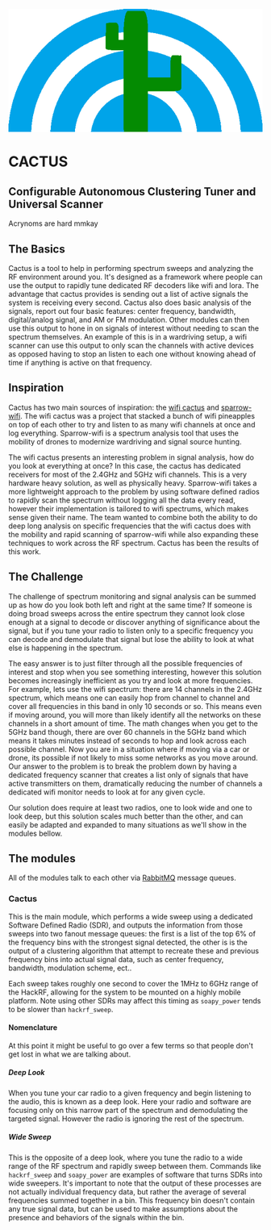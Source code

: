 ![A really crappy logo made in paint](./images/cactus.png)

# CACTUS

## Configurable Autonomous Clustering Tuner and Universal Scanner

 Acrynoms are hard mmkay

## The Basics

Cactus is a tool to help in performing spectrum sweeps and analyzing the RF environment around you.  It's designed as a framework where people can use the output to rapidly tune dedicated RF decoders like wifi and lora.  The advantage that cactus provides is sending out a list of active signals the system is receiving every second.  Cactus also does basic analysis of the signals, report out four basic features: center frequency, bandwidth, digital/analog signal, and AM or FM modulation.  Other modules can then use this output to hone in on signals of interest without needing to scan the spectrum themselves.  An example of this is in a wardriving setup, a wifi scanner can use this output to only scan the channels with active devices as opposed having to stop an listen to each one without knowing ahead of time if anything is active on that frequency.

## Inspiration

Cactus has two main sources of inspiration: the [wifi cactus](https://blog.adafruit.com/2017/08/02/wificactus-when-you-need-to-know-about-hackers-wearablewednesday/) and [sparrow-wifi](https://github.com/ghostop14/sparrow-wifi).  The wifi cactus was a project that stacked a bunch of wifi pineapples on top of each other to try and listen to as many wifi channels at once and log everything.  Sparrow-wifi is a spectrum analysis tool that uses the mobility of drones to modernize wardriving and signal source hunting.  

The wifi cactus presents an interesting problem in signal analysis, how do you look at everything at once?  In this case, the cactus has dedicated receivers for most of the 2.4GHz and 5GHz wifi channels.  This is a very hardware heavy solution, as well as physically heavy.  Sparrow-wifi takes a more lightweight approach to the problem by using software defined radios to rapidly scan the spectrum without logging all the data every read, however their implementation is tailored to wifi spectrums, which makes sense given their name.  The team wanted to combine both the ability to do deep long analysis on specific frequencies that the wifi cactus does with the mobility and rapid scanning of sparrow-wifi while also expanding these techniques to work across the RF spectrum.  Cactus has been the results of this work.  

## The Challenge

The challenge of spectrum monitoring and signal analysis can be summed up as how do you look both left and right at the same time?  If someone is doing broad sweeps across the entire spectrum they cannot look close enough at a signal to decode or discover anything of significance about the signal, but if you tune your radio to listen only to a specific frequency you can decode and demodulate that signal but lose the ability to look at what else is happening in the spectrum.  

The easy answer is to just filter through all the possible frequencies of interest and stop when you see something interesting, however this solution becomes increasingly inefficient as you try and look at more frequencies.  For example, lets use the wifi spectrum: there are 14 channels in the 2.4GHz spectrum, which means one can easily hop from channel to channel and cover all frequencies in this band in only 10 seconds or so.  This means even if moving around, you will more than likely identify all the networks on these channels in a short amount of time.  The math changes when you get to the 5GHz band though, there are over 60 channels in the 5GHz band which means it takes minutes instead of seconds to hop and look across each possible channel.  Now you are in a situation where if moving via a car or drone, its possible if not likely to miss some networks as you move around.  Our answer to the problem is to break the problem down by having a dedicated frequency scanner that creates a list only of signals that have active transmitters on them, dramatically reducing the number of channels a dedicated wifi monitor needs to look at for any given cycle.  

Our solution does require at least two radios, one to look wide and one to look deep, but this solution scales much better than the other, and can easily be adapted and expanded to many situations as we'll show in the modules bellow.  

## The modules

All of the modules talk to each other via [RabbitMQ](https://www.rabbitmq.com/) message queues.  

### Cactus

This is the main module, which performs a wide sweep using a dedicated Software Defined Radio (SDR), and outputs the information from those sweeps into two fanout message queues: the first is a list of the top 6% of the frequency bins with the strongest signal detected, the other is is the output of a clustering algorithm that attempt to recreate these and previous frequency bins into actual signal data, such as center frequency, bandwidth, modulation scheme, ect..

Each sweep takes roughly one second to cover the 1MHz to 6GHz range of the HackRF, allowing for the system to be mounted on a highly mobile platform.  Note using other SDRs may affect this timing as `soapy_power` tends to be slower than `hackrf_sweep`.  

#### Nomenclature

At this point it might be useful to go over a few terms so that people don't get lost in what we are talking about.  

##### Deep Look

When you tune your car radio to a given frequency and begin listening to the audio, this is known as a deep look.  Here your radio and software are focusing only on this narrow part of the spectrum and demodulating the targeted signal.  However the radio is ignoring the rest of the spectrum.  

##### Wide Sweep

This is the opposite of a deep look, where you tune the radio to a wide range of the RF spectrum and rapidly sweep between them.  Commands like `hackrf_sweep` and `soapy_power` are examples of software that turns SDRs into wide sweepers.  It's important to note that the output of these processes are not actually individual frequency data, but rather the average of several frequencies summed together in a bin.  This frequency bin doesn't contain any true signal data, but can be used to make assumptions about the presence and behaviors of the signals within the bin.  
